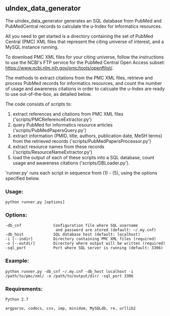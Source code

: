 ## uIndex_data_generator

The uIndex_data_generator generates an SQL database from PubMed and PubMedCentral records to calculate the u-Index for informatics resources.

All you need to get started is a directory containing the set of PubMed Central (PMC) XML files that represent the citing universe of interest, and a MySQL instance running. 

To download PMC XML files for your citing universe, follow the instructions to use the NCBI's FTP service for the PubMed Central Open Access subset: https://www.ncbi.nlm.nih.gov/pmc/tools/openftlist/.

The methods to extract citations from the PMC XML files, retrieve and process PubMed records for informatics resources, and count the number of usage and awareness citations in order to calcuate the u-Index are ready to use out-of-the-box, as detailed below. 

The code consists of scripts to: 
  1. extract references and citations from PMC XML files ('scripts/PMCReferenceExtractor.py')
  2. query PubMed for informatics resource articles ('scripts/PubMedPapersQuery.py')
  3. extract information (PMID, title, authors, publication date, MeSH terms) from the retrieved records ('scripts/PubMedPapersProcessor.py')
  4. extract resource names from these records ('scripts/ResourceNameExtractor.py')
  5. load the output of each of these scripts into a SQL database, count usage and awareness citations ('scripts/DBLoader.py'). 

'runner.py' runs each script in sequence from (1) - (5), using the options specified below.

### Usage:
    python runner.py [options]

### Options:
    -db_cnf              Configuration file where SQL username 
                          and password are stored (default: ~/.my.cnf)
    -db_host             SQL database host (default: localhost)
    -i [--indir]         Directory containing PMC XML files (required)
    -o [--outdir]        Directory where output will be written (required)
    -sql_port            Port where SQL server is running (default: 3306)
    
### Example:
    python runner.py -db_cnf ~/.my.cnf -db_host localhost -i /path/to/pmc/xml/ -o /path/to/output/dir/ -sql_port 3306

### Requirements:
    Python 2.7
    
    argparse, codecs, csv, imp, minidom, MySQLdb, re, urllib2
